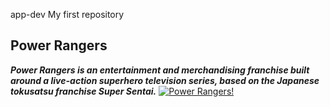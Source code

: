 app-dev
My first repository
## Power Rangers
***Power Rangers is an entertainment and merchandising franchise built around a live-action superhero television series, based on the Japanese tokusatsu franchise Super Sentai.***
[![Power Rangers!](/assets/images/power-rangers.jpg "Power Rangers")](https://ca-times.brightspotcdn.com/dims4/default/1784119/2147483647/strip/true/crop/3000x2051+0+0/resize/1200x820!/format/webp/quality/75/?url=https%3A%2F%2Fcalifornia-times-brightspot.s3.amazonaws.com%2F5c%2F94%2F6be072a140cba6d21278a005c540%2Fmmpr-y1-104c-l.jpg)
